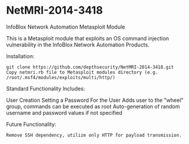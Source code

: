 NetMRI-2014-3418
================
InfoBlox Network Automation Metasploit Module

This is a Metasploit module that exploits an OS command injection vulnerability in the InfoBlox Network Automation Products.

Installation:

	git clone https://github.com/depthsecurity/NetMRI-2014-3418.git
	Copy netmri.rb file to Metasploit modules directory (e.g. /root/.msf4/modules/exploits/multi/http/)

Standard Functionality Includes:

User Creation
	Setting a Password For the User
	Adds user to the "wheel" group, commands can be executed as root
	Auto-generation of random username and password values if not specified

Future Functionality:

	Remove SSH dependency, utilize only HTTP for payload transmission.
